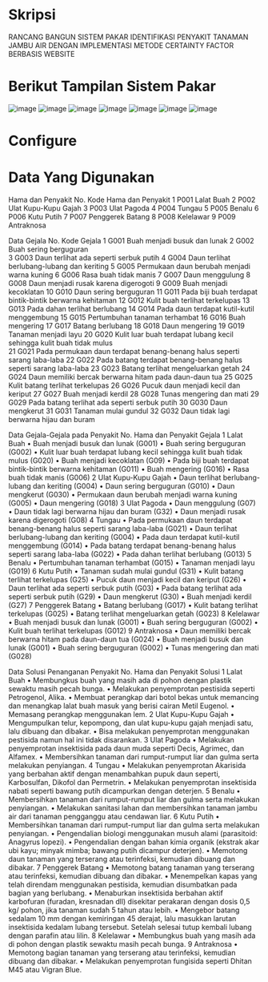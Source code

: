# Skripsi
RANCANG BANGUN SISTEM PAKAR IDENTIFIKASI PENYAKIT TANAMAN JAMBU AIR DENGAN IMPLEMENTASI METODE CERTAINTY FACTOR BERBASIS WEBSITE
# Berikut Tampilan Sistem Pakar
![image](https://user-images.githubusercontent.com/97314141/148609372-d015cbd7-7b79-42da-93b8-29a49e29e761.png)
![image](https://user-images.githubusercontent.com/97314141/148609409-b25f7e2c-7f8e-42e9-ac0d-7124c13f58a9.png)
![image](https://user-images.githubusercontent.com/97314141/148609419-abcda673-12c5-462f-9e45-6ab997a7c644.png)
![image](https://user-images.githubusercontent.com/97314141/148609440-aedd1471-842d-4afd-973a-92814f9e6f6c.png)
![image](https://user-images.githubusercontent.com/97314141/148609451-72198853-f144-4dae-b4f7-1973ac09e69c.png)
![image](https://user-images.githubusercontent.com/97314141/148609463-6ef21fea-a371-488c-8d7a-b085019a97cb.png)
![image](https://user-images.githubusercontent.com/97314141/148609485-8b1ea4f1-4c1c-46ab-8d3f-f07a4b98f833.png)
# Configure
<?php
$server = "localhost";
$username = "root";
$password = "";
$database = "db_spcf";

mysql_connect($server,$username,$password) or die("Koneksi gagal");
mysql_select_db($database) or die("Maaf, Database tidak bisa dibuka");
?>
# Data Yang Digunakan
Hama dan Penyakit
No.	Kode	Hama dan Penyakit
1	P001	Lalat Buah
2	P002	Ulat Kupu-Kupu Gajah
3	P003	Ulat Pagoda
4	P004	Tungau 
5	P005	Benalu
6	P006	Kutu Putih
7	P007	Penggerek Batang
8	P008	Kelelawar 
9	P009	Antraknosa

Data Gejala
No.	Kode	Gejala
1	G001	Buah menjadi busuk dan lunak
2	G002	Buah sering berguguran  
3	G003	Daun terlihat ada seperti serbuk putih
4	G004	Daun terlihat berlubang-lubang dan keriting
5	G005	Permukaan daun berubah menjadi warna kuning
6	G006	Rasa buah tidak manis
7	G007	Daun menggulung
8	G008	Daun menjadi rusak karena digerogoti
9	G009	Buah menjadi kecoklatan
10	G010	Daun sering berguguran
11	G011	Pada biji buah terdapat bintik-bintik berwarna kehitaman
12	G012	Kulit buah terlihat terkelupas
13	G013	Pada dahan terlihat berlubang
14	G014	Pada daun terdapat kutil-kutil menggembung
15	G015	Pertumbuhan tanaman terhambat
16	G016	Buah mengering
17	G017	Batang berlubang
18	G018	Daun mengering
19	G019	Tanaman menjadi layu
20	G020	Kulit luar buah terdapat lubang kecil sehingga kulit buah tidak mulus  
21	G021	Pada permukaan daun terdapat benang-benang halus seperti sarang laba-laba
22	G022	Pada batang terdapat benang-benang halus seperti sarang laba-laba
23	G023	Batang terlihat mengeluarkan getah
24	G024	Daun memiliki bercak berwarna hitam pada daun-daun tua
25	G025	Kulit batang terlihat terkelupas
26	G026	Pucuk daun menjadi kecil dan keriput
27	G027	Buah menjadi kerdil
28	G028	Tunas mengering dan mati
29	G029	Pada batang terlihat ada seperti serbuk putih
30	G030	Daun mengkerut
31	G031	Tanaman mulai gundul
32	G032	Daun tidak lagi berwarna hijau dan buram

Data Gejala-Gejala pada Penyakit
No.	Hama dan Penyakit	Gejala
1	Lalat Buah	•	Buah menjadi busuk dan lunak (G001)
•	Buah sering berguguran (G002)
•	Kulit luar buah terdapat lubang kecil sehingga kulit buah tidak mulus (G020)
•	Buah menjadi kecoklatan (G09)
•	Pada biji buah terdapat bintik-bintik berwarna kehitaman (G011)
•	Buah mengering (G016)
•	Rasa buah tidak manis (G006)
2	Ulat Kupu-Kupu Gajah	•	Daun terlihat berlubang-lubang dan keriting (G004)
•	Daun sering berguguran (G010)
•	Daun mengkerut (G030)
•	Permukaan daun berubah menjadi warna kuning (G005)
•	Daun mengering (G018)
3	Ulat Pagoda	•	Daun menggulung (G07)
•	Daun tidak lagi berwarna hijau dan buram (G32)
•	Daun menjadi rusak karena digerogoti (G08)
4	Tungau	•	Pada permukaan daun terdapat benang-benang halus seperti sarang laba-laba (G021)
•	Daun terlihat berlubang-lubang dan keriting (G004)
•	Pada daun terdapat kutil-kutil menggembung (G014)
•	Pada batang terdapat benang-benang halus seperti sarang laba-laba (G022)
•	Pada dahan terlihat berlubang (G013)
5	Benalu	•	Pertumbuhan tanaman terhambat (G015)
•	Tanaman menjadi layu (G019)
6	Kutu Putih	•	Tanaman sudah mulai gundul (G31)
•	Kulit batang terlihat terkelupas (G25)
•	Pucuk daun menjadi kecil dan keriput (G26)
•	Daun terlihat ada seperti serbuk putih (G03)
•	Pada batang terlihat ada seperti serbuk putih (G29)
•	Daun mengkerut (G30)
•	Buah menjadi kerdil (G27)
7	Penggerek Batang	•	Batang berlubang (G017)
•	Kulit batang terlihat terkelupas (G025)
•	Batang terlihat mengeluarkan getah (G023)
8	Kelelawar	•	Buah menjadi busuk dan lunak (G001)
•	Buah sering berguguran (G002)
•	Kulit buah terlihat terkelupas (G012)
9	Antraknosa	•	Daun memiliki bercak berwarna hitam pada daun-daun tua (G024)
•	Buah menjadi busuk dan lunak (G001)
•	Buah sering berguguran (G002)
•	Tunas mengering dan mati (G028)

Data Solusi Penanganan Penyakit
No.	Hama dan Penyakit	Solusi
1	Lalat Buah	•	Membungkus buah yang masih ada di pohon dengan plastik sewaktu masih pecah bunga. 
•	Melakukan penyemprotan pestisida seperti Petrogenol, Alika. 
•	Membuat perangkap dari botol bekas untuk memancing dan menangkap lalat buah masuk yang berisi cairan Metil Eugenol. 
•	Memasang perangkap menggunakan lem.
2	Ulat Kupu-Kupu Gajah	•	Mengumpulkan telur, kepompong, dan ulat kupu-kupu gajah menjadi satu, lalu dibuang dan dibakar.
•	Bisa melakukan penyemprotan menggunakan pestisida namun hal ini tidak disarankan. 
3	Ulat Pagoda	•	Melakukan penyemprotan insektisida pada daun muda seperti Decis, Agrimec, dan Alfamex. 
•	Membersihkan tanaman dari rumput-rumput liar dan gulma serta melakukan penyiangan.
4	Tungau	•	Melakukan penyemprotan Akarisida yang berbahan aktif dengan menambahkan pupuk daun seperti, Karbosulfan, Dikofol dan Permetrin. 
•	Melakukan penyemprotan insektisida nabati seperti bawang putih dicampurkan dengan deterjen.
5	Benalu	•	Membersihkan tanaman dari rumput-rumput liar dan gulma serta melakukan penyiangan.
•	Melakukan sanitasi lahan dan membersihkan tanaman jambu air dari tanaman pengganggu atau cendawan liar.
6	Kutu Putih	•	Membersihkan tanaman dari rumput-rumput liar dan gulma serta melakukan penyiangan. 
•	Pengendalian biologi menggunakan musuh alami (parasitoid: Anagyrus lopezi). 
•	Pengendalian dengan bahan kimia organik (ekstrak akar ubi kayu; minyak mimba; bawang putih dicampur deterjen). 
•	Memotong daun tanaman yang terserang atau terinfeksi, kemudian dibuang dan dibakar.
7	Penggerek Batang	•	Memotong batang tanaman yang terserang atau terinfeksi, kemudian dibuang dan dibakar.
•	Menempelkan kapas yang telah direndam menggunakan pestisida, kemudian disumbatkan pada bagian yang berlubang.
•	Menaburkan insektisida berbahan aktif karbofuran (furadan, kresnadan dll) disekitar perakaran dengan dosis 0,5 kg/ pohon, jika tanaman sudah 5 tahun atau lebih.
•	Mengebor batang sedalam 10 mm dengan kemiringan 45 derajat, lalu masukkan larutan insektisida kedalam lubang tersebut. Setelah selesai tutup kembali lubang dengan parafin atau lilin.
8	Kelelawar	•	Membungkus buah yang masih ada di pohon dengan plastik sewaktu masih pecah bunga. 
9	Antraknosa	•	Memotong bagian tanaman yang terserang atau terinfeksi, kemudian dibuang dan dibakar.
•	Melakukan penyemprotan fungisida seperti Dhitan M45 atau Vigran Blue.
